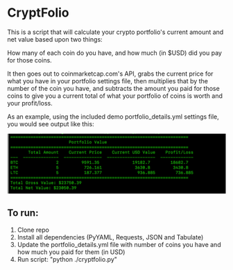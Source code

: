 # CryptFolio

This is a script that will calculate your crypto portfolio's current amount and net value based upon two things:

How many of each coin do you have, and how much (in $USD) did you pay for those coins.

It then goes out to coinmarketcap.com's API, grabs the current price for what you have in your portfolio settings file, then multiplies that by the number of the coin you have, and subtracts the amount you paid for those coins to give you a current total of what your portfolio of coins is worth and your profit/loss.

As an example, using the included demo portfolio_details.yml settings file, you would see output like this:

![Image](output.png)

## To run:
<ol>
<li>Clone repo</li>
<li>Install all dependencies (PyYAML, Requests, JSON and Tabulate)</li>
<li>Update the portfolio_details.yml file with number of coins you have and how much you paid for them (in USD)</li>
<li>Run script:  "python ./cryptfolio.py"</li>
</ol>

